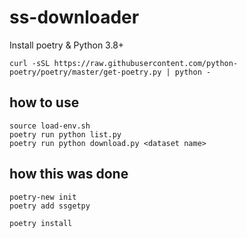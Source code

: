 # ss-downloader

Install poetry & Python 3.8+

```
curl -sSL https://raw.githubusercontent.com/python-poetry/poetry/master/get-poetry.py | python -
```

## how to use

```
source load-env.sh
poetry run python list.py
poetry run python download.py <dataset name>
```

## how this was done

```
poetry-new init
poetry add ssgetpy
```

```
poetry install
```
